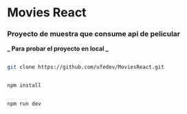 # Movies React

### Proyecto de muestra que consume api de pelicular

**_ Para probar el proyecto en local _**

```bash

git clone https://github.com/ufedev/MoviesReact.git

```

```bash

npm install

```

```bash

npm run dev

```
